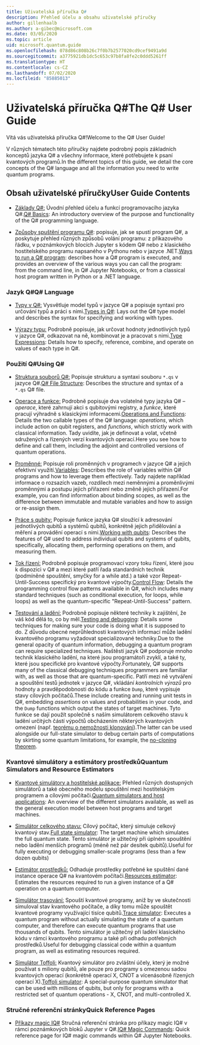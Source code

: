 ```yaml
---
title: Uživatelská příručka Q#
description: Přehled účelu a obsahu uživatelské příručky
author: gillenhaalb
ms.author: a-gibec@microsoft.com
ms.date: 03/05/2020
ms.topic: article
uid: microsoft.quantum.guide
ms.openlocfilehash: 078d86c808b26c7f0b7b2577020cd9cef9491a9d
ms.sourcegitcommit: a3775921db1dc5c653c97b8fa8fe2c0ddd5261ff
ms.translationtype: HT
ms.contentlocale: cs-CZ
ms.lasthandoff: 07/02/2020
ms.locfileid: "85885013"
---
```

# <a name="the-q-user-guide"></a><span data-ttu-id="02c36-103">Uživatelská příručka Q#</span><span class="sxs-lookup"><span data-stu-id="02c36-103">The Q# User Guide</span></span>

<span data-ttu-id="02c36-104">Vítá vás uživatelská příručka Q#!</span><span class="sxs-lookup"><span data-stu-id="02c36-104">Welcome to the Q# User Guide!</span></span> 

<span data-ttu-id="02c36-105">V různých tématech této příručky najdete podrobný popis základních konceptů jazyka Q# a všechny informace, které potřebujete k psaní kvantových programů.</span><span class="sxs-lookup"><span data-stu-id="02c36-105">In the different topics of this guide, we detail the core concepts of the Q# language and all the information you need to write quantum programs.</span></span>

## <a name="user-guide-contents"></a><span data-ttu-id="02c36-106">Obsah uživatelské příručky</span><span class="sxs-lookup"><span data-stu-id="02c36-106">User Guide Contents</span></span>

- <span data-ttu-id="02c36-107">[Základy Q#:](xref:microsoft.quantum.guide.basics) Úvodní přehled účelu a funkcí programovacího jazyka Q#.</span><span class="sxs-lookup"><span data-stu-id="02c36-107">[Q# Basics](xref:microsoft.quantum.guide.basics): An introductory overview of the purpose and functionality of the Q# programming language.</span></span> 

- <span data-ttu-id="02c36-108">[Způsoby spuštění programu Q#](xref:microsoft.quantum.guide.host-programs): popisuje, jak se spustí program Q#, a poskytuje přehled různých způsobů volání programu: z příkazového řádku, v poznámkových blocích Jupyter s kódem Q# nebo z klasického hostitelského programu napsaného v Pythonu nebo v jazyce .NET.</span><span class="sxs-lookup"><span data-stu-id="02c36-108">[Ways to run a Q# program](xref:microsoft.quantum.guide.host-programs): describes how a Q# program is executed, and provides an overview of the various ways you can call the program: from the command line, in Q# Jupyter Notebooks, or from a classical host program written in Python or a .NET language.</span></span>

### <a name="q-language"></a><span data-ttu-id="02c36-109">Jazyk Q#</span><span class="sxs-lookup"><span data-stu-id="02c36-109">Q# Language</span></span>

- <span data-ttu-id="02c36-110">[Typy v Q#:](xref:microsoft.quantum.guide.types) Vysvětluje model typů v jazyce Q# a popisuje syntaxi pro určování typů a práci s nimi.</span><span class="sxs-lookup"><span data-stu-id="02c36-110">[Types in Q#](xref:microsoft.quantum.guide.types): Lays out the Q# type model and describes the syntax for specifying and working with types.</span></span>

- <span data-ttu-id="02c36-111">[Výrazy typu:](xref:microsoft.quantum.guide.expressions) Podrobně popisuje, jak určovat hodnoty jednotlivých typů v jazyce Q#, odkazovat na ně, kombinovat je a pracovat s nimi.</span><span class="sxs-lookup"><span data-stu-id="02c36-111">[Type Expressions](xref:microsoft.quantum.guide.expressions): Details how to specify, reference, combine, and operate on values of each type in Q#.</span></span> 

### <a name="using-q"></a><span data-ttu-id="02c36-112">Použití Q#</span><span class="sxs-lookup"><span data-stu-id="02c36-112">Using Q#</span></span>

- <span data-ttu-id="02c36-113">[Struktura souborů Q#:](xref:microsoft.quantum.guide.filestructure) Popisuje strukturu a syntaxi souboru `*.qs` v jazyce Q#.</span><span class="sxs-lookup"><span data-stu-id="02c36-113">[Q# File Structure](xref:microsoft.quantum.guide.filestructure): Describes the structure and syntax of a `*.qs` Q# file.</span></span>

- <span data-ttu-id="02c36-114">[Operace a funkce:](xref:microsoft.quantum.guide.operationsfunctions) Podrobně popisuje dva volatelné typy jazyka Q# – *operace*, které zahrnují akci s qubitovými registry, a *funkce*, které pracují výhradně s klasickými informacemi.</span><span class="sxs-lookup"><span data-stu-id="02c36-114">[Operations and Functions](xref:microsoft.quantum.guide.operationsfunctions): Details the two callable types of the Q# language: *operations*, which include action on qubit registers, and *functions*, which strictly work with classical information.</span></span> 
    <span data-ttu-id="02c36-115">Tady uvidíte, jak je definovat a volat, včetně sdružených a řízených verzí kvantových operací.</span><span class="sxs-lookup"><span data-stu-id="02c36-115">Here you see how to define and call them, including the adjoint and controlled versions of quantum operations.</span></span>

- <span data-ttu-id="02c36-116">[Proměnné:](xref:microsoft.quantum.guide.variables) Popisuje roli proměnných v programech v jazyce Q# a jejich efektivní využití.</span><span class="sxs-lookup"><span data-stu-id="02c36-116">[Variables](xref:microsoft.quantum.guide.variables): Describes the role of variables within Q# programs and how to leverage them effectively.</span></span> 
    <span data-ttu-id="02c36-117">Tady najdete například informace o rozsazích vazeb, rozdílech mezi neměnnými a proměnlivými proměnnými a postupu jejich přiřazení nebo změně jejich přiřazení.</span><span class="sxs-lookup"><span data-stu-id="02c36-117">For example, you can find information about binding scopes, as well as the difference between immutable and mutable variables and how to assign or re-assign them.</span></span>

- <span data-ttu-id="02c36-118">[Práce s qubity:](xref:microsoft.quantum.guide.qubits) Popisuje funkce jazyka Q# sloužící k adresování jednotlivých qubitů a systémů qubitů, konkrétně jejich přidělování a měření a provádění operací s nimi.</span><span class="sxs-lookup"><span data-stu-id="02c36-118">[Working with qubits](xref:microsoft.quantum.guide.qubits): Describes the features of Q# used to address individual qubits and systems of qubits, specifically, allocating them, performing operations on them, and measuring them.</span></span> 

- <span data-ttu-id="02c36-119">[Tok řízení:](xref:microsoft.quantum.guide.controlflow) Podrobně popisuje programovací vzory toku řízení, které jsou k dispozici v Q# a mezi které patří řada standardních technik (podmíněné spouštění, smyčky for a while atd.) a také vzor Repeat-Until-Success specifický pro kvantové výpočty.</span><span class="sxs-lookup"><span data-stu-id="02c36-119">[Control Flow](xref:microsoft.quantum.guide.controlflow): Details the programming control flow patterns available in Q#, which includes many standard techniques (such as conditional execution, for loops, while loops) as well as the quantum-specific "Repeat-Until-Success" pattern.</span></span>

- <span data-ttu-id="02c36-120">[Testování a ladění:](xref:microsoft.quantum.guide.testingdebugging) Podrobně popisuje některé techniky k zajištění, že váš kód dělá to, co by měl.</span><span class="sxs-lookup"><span data-stu-id="02c36-120">[Testing and debugging](xref:microsoft.quantum.guide.testingdebugging): Details some techniques for making sure your code is doing what it is supposed to do.</span></span> 
    <span data-ttu-id="02c36-121">Z důvodu obecné neprůhlednosti kvantových informací může ladění kvantového programu vyžadovat specializované techniky.</span><span class="sxs-lookup"><span data-stu-id="02c36-121">Due to the general opacity of quantum information, debugging a quantum program can require specialized techniques.</span></span> 
    <span data-ttu-id="02c36-122">Naštěstí jazyk Q# podporuje mnoho technik klasického ladění, na které jsou programátoři zvyklí, a také ty, které jsou specifické pro kvantové výpočty.</span><span class="sxs-lookup"><span data-stu-id="02c36-122">Fortunately, Q# supports many of the classical debugging techniques programmers are familiar with, as well as those that are quantum-specific.</span></span> <span data-ttu-id="02c36-123">Patří mezi ně vytváření a spouštění testů jednotek v jazyce Q#, vkládání *kontrolních výrazů* pro hodnoty a pravděpodobnosti do kódu a funkce `Dump`, které vypisuje stavy cílových počítačů.</span><span class="sxs-lookup"><span data-stu-id="02c36-123">These include creating and running unit tests in Q#, embedding *assertions* on values and probabilities in your code, and the `Dump` functions which output the states of target machines.</span></span> 
    <span data-ttu-id="02c36-124">Tyto funkce se dají použít společně s naším simulátorem celkového stavu k ladění určitých částí výpočtů obcházením některých kvantových omezení (např. [teorému o nemožnosti klonování](xref:microsoft.quantum.concepts.pauli)).</span><span class="sxs-lookup"><span data-stu-id="02c36-124">The latter can be used alongside our full-state simulator to debug certain parts of computations by skirting some quantum limitations, for example, the [no-cloning theorem](xref:microsoft.quantum.concepts.pauli).</span></span>

### <a name="quantum-simulators-and-resource-estimators"></a><span data-ttu-id="02c36-125">Kvantové simulátory a estimátory prostředků</span><span class="sxs-lookup"><span data-stu-id="02c36-125">Quantum Simulators and Resource Estimators</span></span>

- <span data-ttu-id="02c36-126">[Kvantové simulátory a hostitelské aplikace:](xref:microsoft.quantum.machines) Přehled různých dostupných simulátorů a také obecného modelu spouštění mezi hostitelským programem a cílovými počítači.</span><span class="sxs-lookup"><span data-stu-id="02c36-126">[Quantum simulators and host applications](xref:microsoft.quantum.machines): An overview of the different simulators available, as well as the general execution model between host programs and target machines.</span></span>

- <span data-ttu-id="02c36-127">[Simulátor celkového stavu:](xref:microsoft.quantum.machines.full-state-simulator) Cílový počítač, který simuluje celkový kvantový stav.</span><span class="sxs-lookup"><span data-stu-id="02c36-127">[Full state simulator](xref:microsoft.quantum.machines.full-state-simulator): The target machine which simulates the full quantum state.</span></span> <span data-ttu-id="02c36-128">Tento simulátor je užitečný při úplném spouštění nebo ladění menších programů (méně než pár desítek qubitů).</span><span class="sxs-lookup"><span data-stu-id="02c36-128">Useful for fully executing or debugging smaller-scale programs (less than a few dozen qubits)</span></span>

- <span data-ttu-id="02c36-129">[Estimátor prostředků:](xref:microsoft.quantum.machines.resources-estimator) Odhaduje prostředky potřebné ke spuštění dané instance operace Q# na kvantovém počítači.</span><span class="sxs-lookup"><span data-stu-id="02c36-129">[Resources estimator](xref:microsoft.quantum.machines.resources-estimator): Estimates the resources required to run a given instance of a Q# operation on a quantum computer.</span></span>

- <span data-ttu-id="02c36-130">[Simulátor trasování:](xref:microsoft.quantum.machines.qc-trace-simulator.intro) Spouští kvantové programy, aniž by ve skutečnosti simuloval stav kvantového počítače, a díky tomu může spouštět kvantové programy využívající tisíce qubitů.</span><span class="sxs-lookup"><span data-stu-id="02c36-130">[Trace simulator](xref:microsoft.quantum.machines.qc-trace-simulator.intro): Executes a quantum program without actually simulating the state of a quantum computer, and therefore can execute quantum programs that use thousands of qubits.</span></span> <span data-ttu-id="02c36-131">Tento simulátor je užitečný při ladění klasického kódu v rámci kvantového programu a také při odhadu potřebných prostředků.</span><span class="sxs-lookup"><span data-stu-id="02c36-131">Useful for debugging classical code within a quantum program, as well as estimating resources required.</span></span>

- <span data-ttu-id="02c36-132">[Simulátor Toffoli:](xref:microsoft.quantum.machines.toffoli-simulator) Kvantový simulátor pro zvláštní účely, který je možné používat s miliony qubitů, ale pouze pro programy s omezenou sadou kvantových operací (konkrétně operací X, CNOT a vícenásobně řízených operací X).</span><span class="sxs-lookup"><span data-stu-id="02c36-132">[Toffoli simulator](xref:microsoft.quantum.machines.toffoli-simulator): A special-purpose quantum simulator that can be used with millions of qubits, but only for programs with a restricted set of quantum operations - X, CNOT, and multi-controlled X.</span></span>

### <a name="quick-reference-pages"></a><span data-ttu-id="02c36-133">Stručné referenční stránky</span><span class="sxs-lookup"><span data-stu-id="02c36-133">Quick Reference Pages</span></span>

- <span data-ttu-id="02c36-134">[Příkazy magic IQ#](xref:microsoft.quantum.guide.quickref.iqsharp) Stručná referenční stránka pro příkazy magic IQ# v rámci poznámkových bloků Jupyter v Q#.</span><span class="sxs-lookup"><span data-stu-id="02c36-134">[IQ# Magic Commands](xref:microsoft.quantum.guide.quickref.iqsharp): Quick reference page for IQ# magic commands within Q# Jupyter Notebooks.</span></span>
